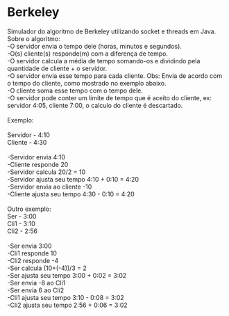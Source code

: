 # Berkeley
Simulador do algoritmo de Berkeley utilizando socket e threads em Java.<br />
Sobre o algoritmo:<br />
-O servidor envia o tempo dele (horas, minutos e segundos).<br />
-O(s) cliente(s) responde(m) com a diferença de tempo.<br />
-O servidor calcula a média de tempo somando-os e dividindo pela quantidade de cliente + o servidor.<br />
-O servidor envia esse tempo para cada cliente. Obs: Envia de acordo com o tempo do cliente, como mostrado no exemplo abaixo.<br />
-O cliente soma esse tempo com o tempo dele.<br />
-O servidor pode conter um limite de tempo que é aceito do cliente, ex: servidor 4:05, cliente 7:00, o calculo do cliente é descartado.<br /><br />
Exemplo:<br /><br />
Servidor - 4:10<br />
Cliente - 4:30<br /><br />
-Servidor envia 4:10<br />
-Cliente responde 20<br />
-Servidor calcula 20/2 = 10<br />
-Servidor ajusta seu tempo 4:10 + 0:10 = 4:20<br />
-Servidor envia ao cliente -10<br />
-Cliente ajusta seu tempo 4:30 - 0:10 = 4:20<br /><br />
Outro exemplo:<br />
Ser - 3:00<br />
Cli1 - 3:10<br />
Cli2 - 2:56<br /><br />
-Ser envia 3:00<br />
-Cli1 responde 10<br />
-Cli2 responde -4<br />
-Ser calcula (10+(-4))/3 = 2<br />
-Ser ajusta seu tempo 3:00 + 0:02 = 3:02<br />
-Ser envia -8 ao Cli1<br />
-Ser envia 6 ao Cli2<br />
-Cli1 ajusta seu tempo 3:10 - 0:08 = 3:02<br />
-Cli2 ajusta seu tempo 2:56 + 0:06 = 3:02<br />
